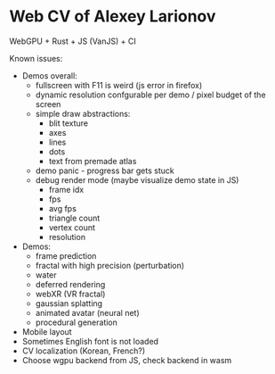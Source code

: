# Web CV of Alexey Larionov
WebGPU + Rust + JS (VanJS) + CI

Known issues:
- Demos overall:
   - fullscreen with F11 is weird (js error in firefox)
   - dynamic resolution confgurable per demo / pixel budget of the screen
   - simple draw abstractions:
      - blit texture
      - axes
      - lines
      - dots
      - text from premade atlas
   - demo panic - progress bar gets stuck
   - debug render mode (maybe visualize demo state in JS)
      - frame idx
      - fps
      - avg fps
      - triangle count
      - vertex count
      - resolution
- Demos:
   - frame prediction
   - fractal with high precision (perturbation)
   - water
   - deferred rendering
   - webXR (VR fractal)
   - gaussian splatting
   - animated avatar (neural net)
   - procedural generation
- Mobile layout
- Sometimes English font is not loaded
- CV localization (Korean, French?)
- Choose wgpu backend from JS, check backend in wasm